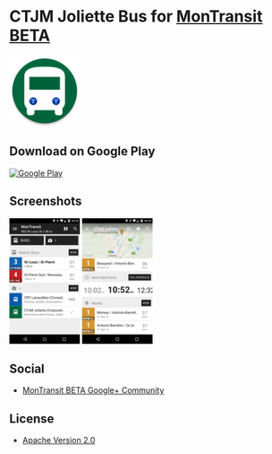 # CTJM Joliette Bus for [MonTransit BETA](https://github.com/mtransitapps/mtransit-for-android)

<img width="25%" height="25%" src="https://raw.githubusercontent.com/mtransitapps/ca-joliette-ctjm-bus-android/master/pub/hi-res-app-icon.png"/>

## Download on Google Play

[![Google Play](https://developer.android.com/images/brand/en_app_rgb_wo_60.png)](https://play.google.com/store/apps/details?id=org.mtransit.android.ca_joliette_ctjm_bus)

## Screenshots

<img width="25%" height="25%" src="https://raw.githubusercontent.com/mtransitapps/ca-joliette-ctjm-bus-android/master/pub/screenshot-phone-1.png"/>
<img width="25%" height="25%" src="https://raw.githubusercontent.com/mtransitapps/ca-joliette-ctjm-bus-android/master/pub/screenshot-phone-2.png"/>

## Social

* [MonTransit BETA Google+ Community](https://plus.google.com/communities/111796337224469270605)

## License

* [Apache Version 2.0](http://www.apache.org/licenses/LICENSE-2.0.html)
